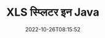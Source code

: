 ---
############################# Static ############################
layout: "auto-gen-merger"
date: 2022-10-26T08:15:52
draft: false
otherformats: ods odt one otp ott pdf pps ppsx ppt pptx rtf tex vdx vsdm vsdx vssm

############################# Head ############################
head_title: "Java में XLS को कई फाइलों में विभाजित करें"
head_description: "दस्तावेज़ विलय API का उपयोग करके पृष्ठ संख्या, पृष्ठ अंतराल, सम या विषम पृष्ठों के आधार पर एकल XLS फ़ाइल को कई फ़ाइलों में विभाजित करें।"

############################# Header ############################
title: "XLS स्प्लिटर इन Java"
description: "XLS को Java कोड की कुछ पंक्तियों से विभाजित करें।"
bg_image: "https://cms.admin.containerize.com/templates/aspose/App_Themes/V3/images/bg/header1.png"
bg_overlay: false
button:
    enable: true
    icon: "fas fa-arrow-down"
    label: "नि: शुल्क परीक्षण डाउनलोड करें"
    link: "https://downloads.groupdocs.com/merger/java"

############################# SubMenu ############################
submenu:
    enable: true

    left:
        img_alt: "GroupDocs.Merger for Java"
        image: "https://cms.admin.containerize.com/templates/groupdocs/images/product-logos/90x90-noborder/groupdocs-merger-java.png"
        product: "GroupDocs.Merger"
        platform: "Java"

    middle:
        button:

            # button loop
            - link: "https://apireference.groupdocs.com/merger/java"
              text: "एपीआई संदर्भ"

            # button loop
            - link: "https://github.com/groupdocs-merger"
              text: "कोड उदाहरण"

            # button loop
            - link: "https://products.groupdocs.app/merger/family"
              text: "लाइव डेमो"

            # button loop
            - link: "https://purchase.groupdocs.com/pricing/merger/java"
              text: "मूल्य निर्धारण"

    right:
        link_download: "https://downloads.groupdocs.com/merger"
        link_learn: "https://docs.groupdocs.com/merger/java"
        link_buy: "https://purchase.groupdocs.com"

############################# About ############################
about:
    enable: true
    title: "GroupDocs.Merger for Java API के बारे में"
    content: |
        [GroupDocs.Merger for Java](/hi/merger/java/) लाइब्रेरी पीडीएफ, माइक्रोसॉफ्ट ऑफिस (वर्ड, एक्सेल, वर्ड, एक्सेल, PowerPoint, OneNote), OpenDocument, HTML, चित्र और कई अन्य Java अनुप्रयोगों में। कोड की केवल कुछ पंक्तियों को जोड़कर, कई दस्तावेज़ संचालन करें जैसे कि दस्तावेज़ों के भीतर पृष्ठों के उन्मुखीकरण को स्थानांतरित करना, हटाना, घुमाना, स्वैप करना, निकालना या बदलना। दस्तावेज़ मर्ज करने वाला एपीआई पृष्ठ पर दस्तावेज़ संरचना, स्वरूपण और सामग्री का विश्लेषण करने के लिए छवि के रूप में दस्तावेज़ पृष्ठों का पूर्वावलोकन करने का भी समर्थन करता है।
        
        GroupDocs.Merger API कॉर्पोरेट समाधानों के लिए एक सही विकल्प है जिसमें फ़ाइल विभाजन सुविधाओं की आवश्यकता होती है। ये एपीआई J2SE 7.0 (1.7), J2SE 8.0 (1.8), Java 10 सहित सभी प्रमुख ऑपरेटिंग सिस्टम और प्लेटफॉर्म पर अच्छी तरह से समर्थित हैं।

############################# Steps ############################
steps:
    enable: true
    title_left: "XLS फ़ाइल को Java में पृष्ठों के अनुसार विभाजित करें"
    content_left: |
        [GroupDocs.Merger for Java](/hi/merger/java/) डेवलपर्स के लिए Java डेवलपर्स के लिए एक XLS फ़ाइल को कई परिणामी फाइलों में विभाजित करना आसान बनाता है। कुछ आसान कदम।
        
        * आउटपुट फ़ाइल पथ प्रारूप के साथ **SplitOptions** प्रारंभ करें।
        * **विलय** का नया उदाहरण बनाएं और स्रोत दस्तावेज़ पथ को कंस्ट्रक्टर पैरामीटर के रूप में पास करें।
        * परिणामी दस्तावेज़ों को सहेजने के लिए **स्प्लिट** पर कॉल करें और **स्प्लिटऑप्शन** ऑब्जेक्ट पास करें।

    title_right: "सिस्टम आवश्यकताएं"
    content_right: |
        GroupDocs.Merger for Java API सभी प्रमुख प्लेटफॉर्म और ऑपरेटिंग सिस्टम पर समर्थित हैं। नीचे दिए गए कोड को निष्पादित करने से पहले, कृपया सुनिश्चित करें कि आपके सिस्टम पर निम्नलिखित पूर्वापेक्षाएँ स्थापित हैं।

        * ऑपरेटिंग सिस्टम: माइक्रोसॉफ्ट विंडोज, लिनक्स, मैकओएस
        * विकास परिवेश: NetBeans, IntelliJ IDEA, Eclipse
        * फ़्रेमवर्क: J2SE 7.0 (1.7), J2SE 8.0 (1.8), Java 10
        * [Maven](https://repository.groupdocs.com/webapp/#/artifacts/browse/tree/General/repo/com/groupdocs/groupdocs-merger) से GroupDocs.Merger for Java का नवीनतम संस्करण डाउनलोड करें
         
    code: |
     {{% merger/additional-styles %}}
     {{< merger/code-merger title="Java उदाहरण कोड का उपयोग करके XLS फ़ाइल को कैसे विभाजित करें">}}

        ```java    
        // GroupDocs.Merger for Java API का उपयोग करके XLS फ़ाइल को विभाजित करें
        String filePath = "input.xls";
        String filePathOut = "output.xls";
        
        // आउटपुट फाइल पथ प्रारूप के साथ स्प्लिटऑप्शन क्लास को इनिशियलाइज़ करें
        SplitOptions splitOptions = new SplitOptions(filePathOut, new int[] { 3, 6, 8 });

        // इनपुट XLS दस्तावेज़ के साथ त्वरित विलय
        Merger merger = new Merger(filePath);

        // स्प्लिट विधि को कॉल करें और परिणामी दस्तावेज़ों को सहेजने के लिए स्प्लिटऑप्शन ऑब्जेक्ट पास करें
        merger.split(splitOptions);
        ```
     {{< /merger/code-merger >}}

############################# Demos ############################
demos:
    enable: true
    title: "लाइव डेमो - स्प्लिट XLS फाइल ऑनलाइन"
    content: |
       [GroupDocs.Merger Live Demos](https://products.groupdocs.app/splitter/xls) वेबसाइट पर जाकर XLS फ़ाइल को अभी विभाजित करें।
       लाइव डेमो के निम्नलिखित लाभ हैं।
        
############################# About Formats ############################
about_formats:
    enable: true

############################# More Formats ############################
more_formats:
    enable: true
    title: "अन्य प्रारूपों की विभाजित फ़ाइल"
    content: |
        फ़ाइल स्वरूपों और छवियों के लिए Java दस्तावेज़ विलय और विभाजित API। कुछ लोकप्रिय फ़ाइल स्वरूपों को नीचे बताए अनुसार विभाजित करें।

############################# Back to top ###############################
back_to_top:
    enable: true
---